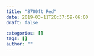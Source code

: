 ```yaml
---
title: "8700ft Red"
date: 2019-03-11T20:37:59-06:00
draft: false

categories: []
tags: []
author: ""
---
```


